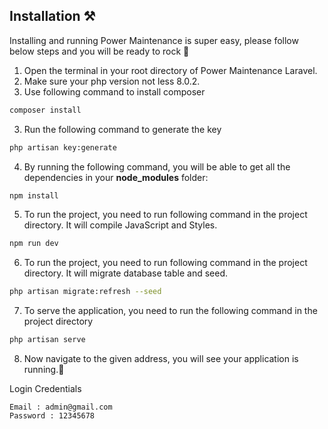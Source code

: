 ## Installation ⚒️

Installing and running Power Maintenance is super easy, please follow below steps and you will be ready to rock 🤘

1. Open the terminal in your root directory of Power Maintenance Laravel.
2. Make sure your php version not less 8.0.2.
3. Use following command to install composer

```bash
composer install
```

3. Run the following command to generate the key

```bash
php artisan key:generate
```

4. By running the following command, you will be able to get all the dependencies in your **node_modules** folder:

```bash
npm install
```

5. To run the project, you need to run following command in the project directory. It will compile JavaScript and Styles.

```bash
npm run dev
```

6. To run the project, you need to run following command in the project directory. It will migrate database table and seed.

```bash
php artisan migrate:refresh --seed 
```

7. To serve the application, you need to run the following command in the project directory

```bash
php artisan serve
```

8. Now navigate to the given address, you will see your application is running.🥳

Login Credentials
```
Email : admin@gmail.com
Password : 12345678
```
